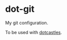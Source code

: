 # dot-git

My git configuration.

To be used with [dotcastles](https://github.com/pescuma/dotcastles).
